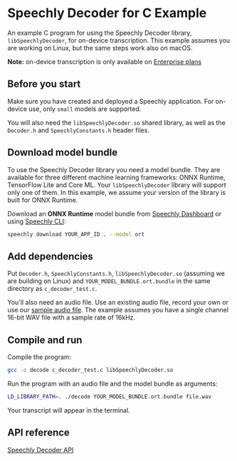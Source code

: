 # Speechly Decoder for C Example

An example C program for using the Speechly Decoder library, `libSpeechlyDecoder`, for on-device transcription. This example assumes you are working on Linux, but the same steps work also on macOS.

**Note:** on-device transcription is only available on [Enterprise plans](https://www.speechly.com/pricing)

## Before you start

Make sure you have created and deployed a Speechly application. For on-device use, only `small` models are supported.

You will also need the `libSpeechlyDecoder.so` shared library, as well as the `Decoder.h` and `SpeechlyConstants.h` header files.

## Download model bundle

To use the Speechly Decoder library you need a model bundle. They are available for three different machine learning frameworks: ONNX Runtime, TensorFlow Lite and Core ML. Your `libSpeechlyDecoder` library will support only one of them. In this example, we assume your version of the library is built for ONNX Runtime.

Download an **ONNX Runtime** model bundle from [Speechly Dashboard](https://api.speechly.com/dashboard) or using [Speechly CLI](https://github.com/speechly/cli):

```bash 
speechly download YOUR_APP_ID . --model ort
```

## Add dependencies

Put `Decoder.h`, `SpeechlyConstants.h`, `libSpeechlyDecoder.so` (assuming we are building on Linux) and `YOUR_MODEL_BUNDLE.ort.bundle` in the same directory as `c_decoder_test.c`.

You'll also need an audio file. Use an existing audio file, record your own or use our [sample audio file](https://funny-kashata-6dcdf0.netlify.app/audio/ndgt.wav). The example assumes you have a single channel 16-bit WAV file with a sample rate of 16kHz.

## Compile and run

Compile the program:

```bash
gcc -o decode c_decoder_test.c libSpeechlyDecoder.so
```

Run the program with an audio file and the model bundle as arguments:

```bash
LD_LIBRARY_PATH=. ./decode YOUR_MODEL_BUNDLE.ort.bundle file.wav
```

Your transcript will appear in the terminal.

## API reference

[Speechly Decoder API](https://funny-kashata-6dcdf0.netlify.app/reference/decoder/)
